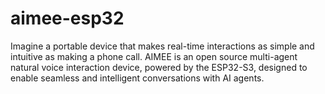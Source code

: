 # aimee-esp32

Imagine a portable device that makes real-time interactions as simple and intuitive as making a phone call. AIMEE is an open source multi-agent natural voice interaction device, powered by the ESP32-S3, designed to enable seamless and intelligent conversations with AI agents.
